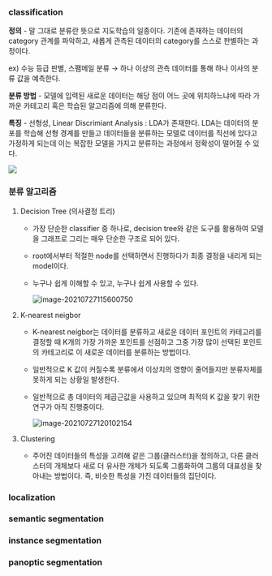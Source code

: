 ### classification

**정의** - 말 그대로 분류란 뜻으로 지도학습의 일종이다. 기존에 존재하는 데이터의 category 관계를 파악하고, 새롭게 관측된 데이터의 category를 스스로 판별하는 과정이다. 

ex) 수능 등급 판별,  스팸메일 분류       →      하나 이상의 관측 데이터를 통해 하나 이사의 분류 값을 예측한다.



**분류 방법** -  모델에 입력된 새로운 데이터는 해당 점이 어느 곳에 위치하느냐에 따라 가까운 카테고리 혹은 학습된 알고리즘에 의해 분류한다.  

**특징** - 선형성, Linear Discrimiant Analysis : LDA가 존재한다. LDA는 데이터의 분포를 학습해 선형 경계를 만들고 데이터들을 분류하는 모델로 데이터를 직선에 있다고 가정하게 되는데 이는 복잡한 모델을 가지고 분류하는 과정에서 정확성이 떨어질 수 있다.

![](C:\Users\USER\Desktop\code\Practice\image\image-20210727114246152.png)



### 분류 알고리즘

1. Decision Tree (의사결정 트리)

   - 가장 단순한 classifier 중 하나로, decision tree와 같은 도구를 활용하여 모델을 그래프로 그리는 매우 단순한 구조로 되어 있다. 

   - root에서부터 적절한 node를 선택하면서 진행하다가 최종 결정을 내리게 되는 model이다.

   - 누구나 쉽게 이해할 수 있고, 누구나 쉽게 사용할 수 있다.

     ![image-20210727115600750](C:\Users\USER\Desktop\code\Practice\image\image-20210727115600750.png)

2. K-nearest neigbor

   - K-nearest neigbor는 데이터를 분류하고 새로운 데이터 포인트의 카테고리를 결정할 때 K개의 가장 가까운 포인트를 선점하고 그중 가장 많이 선택된 포인트의 카테고리로 이 새로운 데이터를 분류하는 방법이다.

   - 일반적으로 K 값이 커질수록 분류에서 이상치의 영향이 줄어들지만 분류자체를 못하게 되는 상황일 발생한다.

   - 일반적으로 총 데이터의 제곱근값을 사용하고 있으며 최적의 K 값을 찾기 위한 연구가 아직 진행중이다.

     ![image-20210727120102154](C:\Users\USER\Desktop\code\Practice\image\image-20210727120102154.png)

3. Clustering

   - 주어진 데이터들의 특성을 고려해 같은 그룹(클러스터)을 정의하고, 다른 클러스터의 개체보다 새로 더 유사한 개체가 되도록 그룹화하여 그룹의 대표성을 찾아내는 방법이다. 즉, 비슷한 특성을 가진 데이터들의 집단이다.



### localization











### semantic segmentation 











### instance segmentation



### 











### panoptic segmentation

